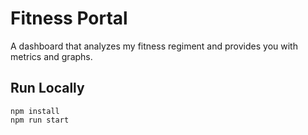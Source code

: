 # Fitness Portal
A dashboard that analyzes my fitness regiment and provides you with metrics and graphs.

## Run Locally
```
npm install
npm run start

```